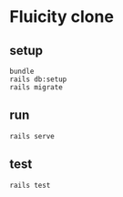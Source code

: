# Fluicity clone

## setup

```
bundle
rails db:setup
rails migrate
```

## run

```
rails serve
```

## test

```
rails test
```
